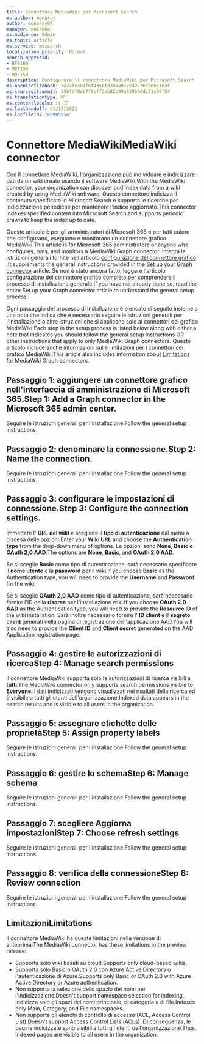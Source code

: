 ```yaml
---
title: Connettore MediaWiki per Microsoft Search
ms.author: monaray
author: monaray97
manager: mnirkhe
ms.audience: Admin
ms.topic: article
ms.service: mssearch
localization_priority: Normal
search.appverid:
- BFB160
- MET150
- MOE150
description: Configurare il connettore MediaWiki per Microsoft Search
ms.openlocfilehash: 7a22fcc84f6f435bf438aa027c42c76eb8be1eaf
ms.sourcegitcommit: 39bf9f0db7f9bff2ab82c99a059b0ddcf1c98f5f
ms.translationtype: MT
ms.contentlocale: it-IT
ms.lasthandoff: 01/19/2021
ms.locfileid: "49905954"
---
```

# <a name="mediawiki-connector"></a><span data-ttu-id="963b3-103">Connettore MediaWiki</span><span class="sxs-lookup"><span data-stu-id="963b3-103">MediaWiki connector</span></span>

<span data-ttu-id="963b3-104">Con il connettore MediaWiki, l'organizzazione può individuare e indicizzare i dati da un wiki creato usando il software MediaWiki.</span><span class="sxs-lookup"><span data-stu-id="963b3-104">With the MediaWiki connector, your organization can discover and index data from a wiki created by using MediaWiki software.</span></span> <span data-ttu-id="963b3-105">Questo connettore indicizza il contenuto specificato in Microsoft Search e supporta le ricerche per indicizzazione periodiche per mantenere l'indice aggiornato.</span><span class="sxs-lookup"><span data-stu-id="963b3-105">This connector indexes specified content into Microsoft Search and supports periodic crawls to keep the index up to date.</span></span>

<span data-ttu-id="963b3-106">Questo articolo è per gli amministratori di Microsoft 365 o per tutti coloro che configurano, eseguono e monitorano un connettore grafico MediaWiki.</span><span class="sxs-lookup"><span data-stu-id="963b3-106">This article is for Microsoft 365 administrators or anyone who configures, runs, and monitors a MediaWiki Graph connector.</span></span> <span data-ttu-id="963b3-107">Integra le istruzioni generali fornite nell'articolo [configurazione del connettore grafico](configure-connector.md) .</span><span class="sxs-lookup"><span data-stu-id="963b3-107">It supplements the general instructions provided in the [Set up your Graph connector](configure-connector.md) article.</span></span> <span data-ttu-id="963b3-108">Se non è stato ancora fatto, leggere l'articolo configurazione del connettore grafico completo per comprendere il processo di installazione generale.</span><span class="sxs-lookup"><span data-stu-id="963b3-108">If you have not already done so, read the entire Set up your Graph connector article to understand the general setup process.</span></span>

<span data-ttu-id="963b3-109">Ogni passaggio del processo di installazione è elencato di seguito insieme a una nota che indica che è necessario seguire le istruzioni generali per l'installazione o altre istruzioni che si applicano solo ai connettori del grafico MediaWiki.</span><span class="sxs-lookup"><span data-stu-id="963b3-109">Each step in the setup process is listed below along with either a note that indicates you should follow the general setup instructions OR other instructions that apply to only MediaWiki Graph connectors.</span></span> <span data-ttu-id="963b3-110">Questo articolo include anche informazioni sulle [limitazioni](#limitations) per i connettori del grafico MediaWiki.</span><span class="sxs-lookup"><span data-stu-id="963b3-110">This article also includes information about [Limitations](#limitations) for MediaWiki Graph connectors.</span></span> 

## <a name="step-1-add-a-graph-connector-in-the-microsoft-365-admin-center"></a><span data-ttu-id="963b3-111">Passaggio 1: aggiungere un connettore grafico nell'interfaccia di amministrazione di Microsoft 365.</span><span class="sxs-lookup"><span data-stu-id="963b3-111">Step 1: Add a Graph connector in the Microsoft 365 admin center.</span></span>
<span data-ttu-id="963b3-112">Seguire le istruzioni generali per l'installazione.</span><span class="sxs-lookup"><span data-stu-id="963b3-112">Follow the general setup instructions.</span></span>

## <a name="step-2-name-the-connection"></a><span data-ttu-id="963b3-113">Passaggio 2: denominare la connessione.</span><span class="sxs-lookup"><span data-stu-id="963b3-113">Step 2: Name the connection.</span></span>
<span data-ttu-id="963b3-114">Seguire le istruzioni generali per l'installazione.</span><span class="sxs-lookup"><span data-stu-id="963b3-114">Follow the general setup instructions.</span></span>
 
## <a name="step-3-configure-the-connection-settings"></a><span data-ttu-id="963b3-115">Passaggio 3: configurare le impostazioni di connessione.</span><span class="sxs-lookup"><span data-stu-id="963b3-115">Step 3: Configure the connection settings.</span></span>
<span data-ttu-id="963b3-116">Immettere l' **URL del wiki** e scegliere il **tipo di autenticazione** dal menu a discesa delle opzioni.</span><span class="sxs-lookup"><span data-stu-id="963b3-116">Enter your **Wiki URL** and choose the **Authentication type** from the drop-down menu of options.</span></span> <span data-ttu-id="963b3-117">Le opzioni sono **None**, **Basic** e **OAuth 2,0 AAD**.</span><span class="sxs-lookup"><span data-stu-id="963b3-117">The options are **None**, **Basic**, and **OAuth 2.0 AAD**.</span></span>

<span data-ttu-id="963b3-118">Se si sceglie **Basic** come tipo di autenticazione, sarà necessario specificare il **nome utente** e la **password** per il wiki.</span><span class="sxs-lookup"><span data-stu-id="963b3-118">If you choose **Basic** as the Authentication type, you will need to provide the **Username** and **Password** for the wiki.</span></span>

<span data-ttu-id="963b3-119">Se si sceglie **OAuth 2,0 AAD** come tipo di autenticazione, sarà necessario fornire l'ID della **risorsa** per l'installazione wiki.</span><span class="sxs-lookup"><span data-stu-id="963b3-119">If you choose **OAuth 2.0 AAD** as the Authentication type, you will need to provide the **Resource ID** of the wiki installation.</span></span> <span data-ttu-id="963b3-120">Sarà inoltre necessario fornire l' **ID client** e il **segreto client** generati nella pagina di registrazione dell'applicazione AAD.</span><span class="sxs-lookup"><span data-stu-id="963b3-120">You will also need to provide the **Client ID** and **Client secret** generated on the AAD Application registration page.</span></span> 

## <a name="step-4-manage-search-permissions"></a><span data-ttu-id="963b3-121">Passaggio 4: gestire le autorizzazioni di ricerca</span><span class="sxs-lookup"><span data-stu-id="963b3-121">Step 4: Manage search permissions</span></span>
<span data-ttu-id="963b3-122">Il connettore MediaWiki supporta solo le autorizzazioni di ricerca visibili a **tutti**.</span><span class="sxs-lookup"><span data-stu-id="963b3-122">The MediaWiki connector only supports search permissions visible to **Everyone**.</span></span> <span data-ttu-id="963b3-123">I dati indicizzati vengono visualizzati nei risultati della ricerca ed è visibile a tutti gli utenti dell'organizzazione.</span><span class="sxs-lookup"><span data-stu-id="963b3-123">Indexed data appears in the search results and is visible to all users in the organization.</span></span>

## <a name="step-5-assign-property-labels"></a><span data-ttu-id="963b3-124">Passaggio 5: assegnare etichette delle proprietà</span><span class="sxs-lookup"><span data-stu-id="963b3-124">Step 5: Assign property labels</span></span>
<span data-ttu-id="963b3-125">Seguire le istruzioni generali per l'installazione.</span><span class="sxs-lookup"><span data-stu-id="963b3-125">Follow the general setup instructions.</span></span>

## <a name="step-6-manage-schema"></a><span data-ttu-id="963b3-126">Passaggio 6: gestire lo schema</span><span class="sxs-lookup"><span data-stu-id="963b3-126">Step 6: Manage schema</span></span>
<span data-ttu-id="963b3-127">Seguire le istruzioni generali per l'installazione.</span><span class="sxs-lookup"><span data-stu-id="963b3-127">Follow the general setup instructions.</span></span>

## <a name="step-7-choose-refresh-settings"></a><span data-ttu-id="963b3-128">Passaggio 7: scegliere Aggiorna impostazioni</span><span class="sxs-lookup"><span data-stu-id="963b3-128">Step 7: Choose refresh settings</span></span>
<span data-ttu-id="963b3-129">Seguire le istruzioni generali per l'installazione.</span><span class="sxs-lookup"><span data-stu-id="963b3-129">Follow the general setup instructions.</span></span>

## <a name="step-8-review-connection"></a><span data-ttu-id="963b3-130">Passaggio 8: verifica della connessione</span><span class="sxs-lookup"><span data-stu-id="963b3-130">Step 8: Review connection</span></span>
<span data-ttu-id="963b3-131">Seguire le istruzioni generali per l'installazione.</span><span class="sxs-lookup"><span data-stu-id="963b3-131">Follow the general setup instructions.</span></span>

<!---## Troubleshooting-->
<!---To be added-->

## <a name="limitations"></a><span data-ttu-id="963b3-132">Limitazioni</span><span class="sxs-lookup"><span data-stu-id="963b3-132">Limitations</span></span>
<span data-ttu-id="963b3-133">Il connettore MediaWiki ha queste limitazioni nella versione di anteprima:</span><span class="sxs-lookup"><span data-stu-id="963b3-133">The MediaWiki connector has these limitations in the preview release:</span></span>

* <span data-ttu-id="963b3-134">Supporta solo wiki basati su cloud.</span><span class="sxs-lookup"><span data-stu-id="963b3-134">Supports only cloud-based wikis.</span></span>
* <span data-ttu-id="963b3-135">Supporta solo Basic o OAuth 2,0 con Azure Active Directory o l'autenticazione di Azure.</span><span class="sxs-lookup"><span data-stu-id="963b3-135">Supports only Basic or OAuth 2.0 with Azure Active Directory or Azure authentication.</span></span>
* <span data-ttu-id="963b3-136">Non supporta la selezione dello spazio dei nomi per l'indicizzazione.</span><span class="sxs-lookup"><span data-stu-id="963b3-136">Doesn't support namespace selection for indexing.</span></span> <span data-ttu-id="963b3-137">Indicizza solo gli spazi dei nomi principale, di categoria e di file.</span><span class="sxs-lookup"><span data-stu-id="963b3-137">Indexes only Main, Category, and File namespaces.</span></span>
* <span data-ttu-id="963b3-138">Non supporta gli elenchi di controllo di accesso (ACL, Access Control List).</span><span class="sxs-lookup"><span data-stu-id="963b3-138">Doesn't support Access Control Lists (ACLs).</span></span> <span data-ttu-id="963b3-139">Di conseguenza, le pagine indicizzate sono visibili a tutti gli utenti dell'organizzazione.</span><span class="sxs-lookup"><span data-stu-id="963b3-139">Thus, indexed pages are visible to all users in the organization.</span></span>
